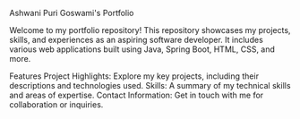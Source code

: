 Ashwani Puri Goswami's Portfolio

Welcome to my portfolio repository! This repository showcases my projects, skills, and experiences as an aspiring software developer. It includes various web applications built using Java, Spring Boot, HTML, CSS, and more.

Features
Project Highlights: Explore my key projects, including their descriptions and technologies used.
Skills: A summary of my technical skills and areas of expertise.
Contact Information: Get in touch with me for collaboration or inquiries.

